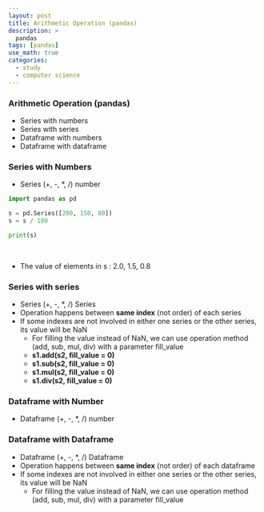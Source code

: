 ```yaml
---
layout: post
title: Arithmetic Operation (pandas)
description: >
  pandas
tags: [pandas]
use_math: true
categories:
  - study
  - computer science
---
```

### Arithmetic Operation (pandas)
* Series with numbers
* Series with series
* Dataframe with numbers
* Dataframe with dataframe

### Series with Numbers
* Series (+, -, *, /) number<br>

~~~python
import pandas as pd

s = pd.Series([200, 150, 80])
s = s / 100

print(s)
~~~
<br>

* The value of elements in s : 2.0, 1.5, 0.8

### Series with series
* Series (+, -, *, /) Series
* Operation happens between **same index** (not order) of each series
* If some indexes are not involved in either one series or the other series, its value will be NaN
  * For filling the value instead of NaN, we can use operation method (add, sub, mul, div) with a parameter fill_value
  * **s1.add(s2, fill_value = 0)**
  * **s1.sub(s2, fill_value = 0)**
  * **s1.mul(s2, fill_value = 0)**
  * **s1.div(s2, fill_value = 0)**

### Dataframe with Number
* Dataframe (+, -, *, /) number

### Dataframe with Dataframe
* Dataframe (+, -, *, /) Dataframe
* Operation happens between **same index** (not order) of each dataframe
* If some indexes are not involved in either one series or the other series, its value will be NaN
  * For filling the value instead of NaN, we can use operation method (add, sub, mul, div) with a parameter fill_value
